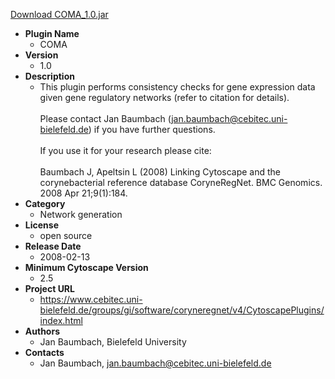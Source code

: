 <a href="COMA_1.0.jar">Download COMA_1.0.jar</a>

* __Plugin Name__
  * COMA
* __Version__
  * 1.0
* __Description__
  * This plugin performs consistency checks for gene expression data given gene regulatory networks (refer to citation for details).<br><br>Please contact Jan Baumbach (jan.baumbach@cebitec.uni-bielefeld.de) if you have further questions.<br><br>If you use it for your research please cite:<br><br>Baumbach J, Apeltsin L (2008) Linking Cytoscape and the corynebacterial reference database CoryneRegNet. BMC Genomics. 2008 Apr 21;9(1):184.
* __Category__
  * Network generation
* __License__
  * open source
* __Release Date__
  * 2008-02-13
* __Minimum Cytoscape Version__
  * 2.5
* __Project URL__
  * https://www.cebitec.uni-bielefeld.de/groups/gi/software/coryneregnet/v4/CytoscapePlugins/index.html
* __Authors__
  * Jan Baumbach, Bielefeld University
* __Contacts__
  * Jan Baumbach, jan.baumbach@cebitec.uni-bielefeld.de
